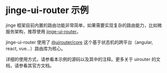# jinge-ui-router 示例

jinge 框架目前内置的路由功能非常简单，如果需要实现复杂的路由能力，比如微服务架构，推荐使用 [jinge-ui-router](https://github.com/jinge-design/jinge-ui-router)。

jinge-ui-router 使用了 [@uirouter/core](https://github.com/ui-router/core) 这个基于状态机的跨平台（angular, react, vue...）路由库为核心。

详细的使用方式，请参看本示例的源码以及其中的注释。更多关于 uirouter 的文档，请参看其官方文档。
